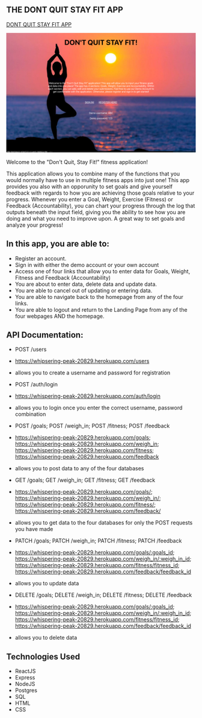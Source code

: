 ## THE DONT QUIT STAY FIT APP

[DONT QUIT STAY FIT APP](http://dontquit-stayfit-client.now.sh)

<img src="/src/Image/capstonepage.png" alt="Landing Page">

Welcome to the "Don't Quit, Stay Fit!" fitness application!  

This application allows you to combine many of the functions that you would normally have to use in multiple fitness apps into just one!  This app provides you also with an
opporunity to set goals and give yourself feedback with regards to how you are achieving those goals relative to your progress.  Whenever you enter a Goal, Weight, Exercise (Fitness) or Feedback (Accountability), you can chart your progress through the log that outputs beneath the input field, giving you the ability to see how you are doing and what you need to improve upon.  A great way to set goals and analyze your progress!

## In this app, you are able to:
- Register an account.
- Sign in with either the demo account or your own account
- Access one of four links that allow you to enter data for Goals, Weight, Fitness and Feedback (Accountability)
- You are about to enter data, delete data and update data.
- You are able to cancel out of updating or entering data.
- You are able to navigate back to the homepage from any of the four links.
- You are able to logout and return to the Landing Page from any of the four webpages AND the homepage.

## API Documentation: 
- POST /users
- https://whipsering-peak-20829.herokuapp.com/users
- allows you to create a username and password for registration

- POST /auth/login
- https://whispering-peak-20829.herokuapp.com/auth/login
- allows you to login once you enter the correct username, password combination

- POST /goals; POST /weigh_in; POST /fitness; POST /feedback
- https://whispering-peak-20829.herokuapp.com/goals; https://whispering-peak-20829.herokuapp.com/weigh_in; https://whispering-peak-20829.herokuapp.com/fitness; https://whispering-peak-20829.herokuapp.com/feedback
- allows you to post data to any of the four databases

- GET /goals; GET /weigh_in; GET /fitness; GET /feedback
- https://whispering-peak-20829.herokuapp.com/goals/; https://whispering-peak-20829.herokuapp.com/weigh_in/; https://whispering-peak-20829.herokuapp.com/fitness/; https://whispering-peak-20829.herokuapp.com/feedback/
- allows you to get data to the four databases for only the POST requests you have made

- PATCH /goals; PATCH /weigh_in; PATCH /fitness; PATCH /feedback
- https://whispering-peak-20829.herokuapp.com/goals/:goals_id; https://whispering-peak-20829.herokuapp.com/weigh_in/:weigh_in_id; https://whispering-peak-20829.herokuapp.com/fitness/fitness_id; https://whispering-peak-20829.herokuapp.com/feedback/feedback_id
- allows you to update data 

- DELETE /goals; DELETE /weigh_in; DELETE /fitness; DELETE /feedback
- https://whispering-peak-20829.herokuapp.com/goals/:goals_id; https://whispering-peak-20829.herokuapp.com/weigh_in/:weigh_in_id; https://whispering-peak-20829.herokuapp.com/fitness/fitness_id; https://whispering-peak-20829.herokuapp.com/feedback/feedback_id
- allows you to delete data



## Technologies Used
- ReactJS
- Express 
- NodeJS
- Postgres
- SQL
- HTML
- CSS

